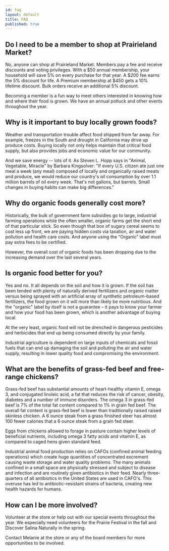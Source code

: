 ```yaml
---
id: faq
layout: default
title: FAQ
published: true
---
```


## Do I need to be a member to shop at Prairieland Market?
No, anyone can shop at Prairieland Market.  Members pay a fee and receive discounts and voting privileges.  With a $50 annual membership, your household will save 5% on every purchase for that year.  A $200 fee earns the 5% discount for life.    A Premium membership at $450 gets a 10% lifetime discount.  Bulk orders receive an additional 5% discount.

Becoming a member is a fun way to meet others interested in knowing how and where their food is grown.  We have an annual potluck and other events throughout the year.

## Why is it important to buy locally grown foods?
Weather and transportation trouble affect food shipped from far away.  For example, freezes in the South and drought in California may drive up produce costs.  Buying locally not only helps maintain that critical food supply, but also provides jobs and economic value for our community.

And we save energy -- lots of it.  As Steven L. Hopp says in "Animal, Vegetable, Miracle" by Barbara Kingsolver:  "If every U.S. citizen ate just one meal a week (any meal) composed of locally and organically raised meats and produce, we would reduce our country's oil consumption by over 1.1 million barrels of oil every week. That's not gallons, but barrels.  Small changes in buying habits can make big differences."

## Why do organic foods generally cost more?
Historically, the bulk of government farm subsidies go to large, industrial farming operations while the often smaller, organic farms get the short end of that particular stick.   So even though that box of sugary cereal seems to cost less up front, we are paying hidden costs via taxation, air and water pollution and health care costs.  And anyone using the “Organic” label must pay extra fees to be certified.

However, the overall cost of organic foods has been dropping due to the increasing demand over the last several years.

## Is organic food better for you?
Yes and no.  It all depends on the soil and how it is grown.  If the soil has been tended with plenty of naturally derived fertilizers and organic matter versus being sprayed with an artificial array of synthetic petroleum-based fertilizers, the food grown on it will more than likely be more nutritious.  And the "organic" label by itself is not a guarantee – it pays to know your farmer and how your food has been grown, which is another advantage of buying local.

At the very least, organic food will not be drenched in dangerous pesticides and herbicides that end up being consumed directly by your family.

Industrial agriculture is dependent on large inputs of chemicals and fossil fuels that can end up damaging the soil and polluting the air and water supply, resulting in lower quality food and compromising the environment. 

## What are the benefits of grass-fed beef and free-range chickens?
Grass-fed beef has substantial amounts of heart-healthy vitamin E, omega 3, and conjugated linoleic acid, a fat that reduces the risk of cancer, obesity, diabetes and a number of immune disorders.  The omega 3 in grass-fed beef is 7% of the total fat content compared to 1% in grain fed beef.  The overall fat content is grass-fed beef is lower than traditionally raised raised skinless chicken.  A 6 ounce steak from a grass finished steer has almost 100 fewer calories that a 6 ounce steak from a grain fed steer.

Eggs from chickens allowed to forage in pasture contain higher levels of beneficial nutrients, including omega 3 fatty acids and vitamin E, as compared to caged hens given standard feed.

Industrial animal food production relies on CAFOs (confined animal feeding operations) which create huge quantities of concentrated excrement causing waste storage and water quality problems.  The many animals confined in a small space are physically stressed and subject to disease and infection and are routinely given antibiotics in their feed.  Nearly three-quarters of all antibiotics in the United States are used in CAFO's.  This overuse has led to antibiotic-resistant strains of bacteria, creating new health hazards for humans.

## How can I be more involved?
Volunteer at the store or help out with our special events throughout the year.  We especially need volunteers for the Prairie Festival in the fall and Discover Salina Naturally in the spring.

Contact Melanie at the store or any of the board members for more opportunities to be involved.

